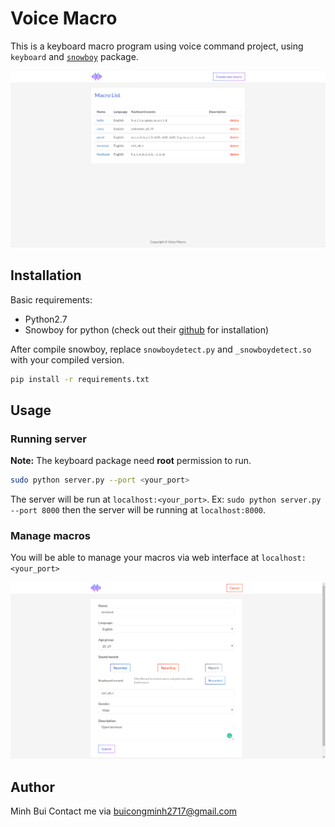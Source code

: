 # Voice Macro
This is a keyboard macro program using voice command project, using `keyboard` and [`snowboy`](https://snowboy.kitt.ai/) package.

![home_page](screenshots/home.png)

## Installation
Basic requirements:
- Python2.7
- Snowboy for python (check out their [github](https://github.com/kitt-ai/snowboy) for installation)

After compile snowboy, replace `snowboydetect.py` and `_snowboydetect.so` with your compiled version.

```bash
pip install -r requirements.txt
```

## Usage

### Running server
**Note:** The keyboard package need **root** permission to run.
```bash
sudo python server.py --port <your_port>
```
The server will be run at `localhost:<your_port>`. Ex: `sudo python server.py --port 8000` then the server will be running at `localhost:8000`.

### Manage macros
You will be able to manage your macros via web interface at `localhost:<your_port>`

![form_page](screenshots/form.png)

## Author
Minh Bui
Contact me via buicongminh2717@gmail.com



